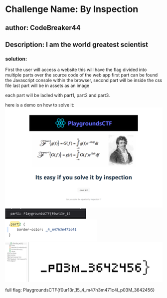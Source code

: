 # Challenge Name: By Inspection
## author: CodeBreaker44
## Description: I am the world greatest scientist

### solution:
First the user will access a website this will have the flag divided into multiple parts over the source code of the web app
first part can be found the Javascript console within the browser,
second part will be inside the css file
last part will be in assets as an image

each part will be ladled with part1, part2 and part3.

here is a demo on how to solve it:
![alt text](image.png)
![alt text](image-1.png)
![alt text](image-2.png)
![alt text](image-3.png)

full flag: PlaygroundsCTF{f0ur13r_15_4_m47h3m471c4l_p03M_3642456}